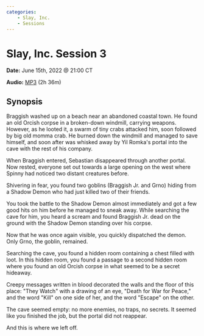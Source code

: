 ```yaml
---
categories:
    - Slay, Inc.
    - Sessions
---
```


# Slay, Inc. Session 3

**Date:** June 15th, 2022 @ 21:00 CT

**Audio:** [MP3](https://drive.google.com/file/d/1B2YtFrCisURDPpcaawYOrgU9E6SV4_u_/view?usp=drivesdk) (2h 36m)

## Synopsis

Braggish washed up on a beach near an abandoned coastal town. He found an old Orcish corpse in a broken-down windmill, carrying weapons. However, as he looted it, a swarm of tiny crabs attacked him, soon followed by big old momma crab. He burned down the windmill and managed to save himself, and soon after was whisked away by Yil Romka's portal into the cave with the rest of his company.

When Braggish entered, Sebastian disappeared through another portal. Now rested, everyone set out towards a large opening on the west where Spinny had noticed two distant creatures before.

Shivering in fear, you found two goblins (Braggish Jr. and Grno) hiding from a Shadow Demon who had just killed two of their friends.

You took the battle to the Shadow Demon almost immediately and got a few good hits on him before he managed to sneak away. While searching the cave for him, you heard a scream and found Braggish Jr. dead on the ground with the Shadow Demon standing over his corpse.

Now that he was once again visible, you quickly dispatched the demon. Only Grno, the goblin, remained.

Searching the cave, you found a hidden room containing a chest filled with loot. In this hidden room, you found a passage to a second hidden room where you found an old Orcish corpse in what seemed to be a secret hideaway.

Creepy messages written in blood decorated the walls and the floor of this place: "They Watch" with a drawing of an eye, "Death for War for Peace," and the word "Kill" on one side of her, and the word "Escape" on the other.

The cave seemed empty: no more enemies, no traps, no secrets. It seemed like you finished the job, but the portal did not reappear.

And this is where we left off.
